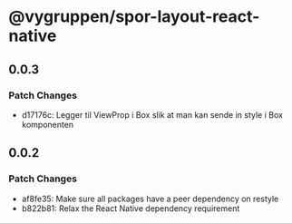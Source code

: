 # @vygruppen/spor-layout-react-native

## 0.0.3

### Patch Changes

- d17176c: Legger til ViewProp i Box slik at man kan sende in style i Box komponenten

## 0.0.2

### Patch Changes

- af8fe35: Make sure all packages have a peer dependency on restyle
- b822b81: Relax the React Native dependency requirement
